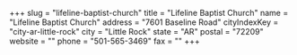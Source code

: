 +++
slug = "lifeline-baptist-church"
title = "Lifeline Baptist Church"
name = "Lifeline Baptist Church"
address = "7601 Baseline Road"
cityIndexKey = "city-ar-little-rock"
city = "Little Rock"
state = "AR"
postal = "72209"
website = ""
phone = "501-565-3469"
fax = ""
+++
